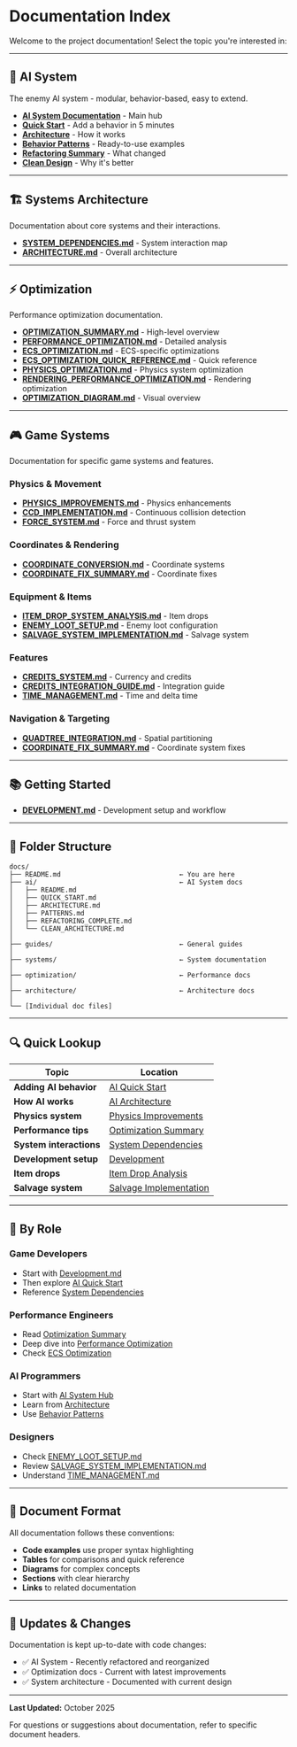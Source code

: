 # Documentation Index

Welcome to the project documentation! Select the topic you're interested in:

---

## 🤖 AI System

The enemy AI system - modular, behavior-based, easy to extend.

- **[AI System Documentation](ai/README.md)** - Main hub
- **[Quick Start](ai/QUICK_START.md)** - Add a behavior in 5 minutes
- **[Architecture](ai/ARCHITECTURE.md)** - How it works
- **[Behavior Patterns](ai/PATTERNS.md)** - Ready-to-use examples
- **[Refactoring Summary](ai/REFACTORING_COMPLETE.md)** - What changed
- **[Clean Design](ai/CLEAN_ARCHITECTURE.md)** - Why it's better

---

## 🏗️ Systems Architecture

Documentation about core systems and their interactions.

- **[SYSTEM_DEPENDENCIES.md](SYSTEM_DEPENDENCIES.md)** - System interaction map
- **[ARCHITECTURE.md](ARCHITECTURE.md)** - Overall architecture

---

## ⚡ Optimization

Performance optimization documentation.

- **[OPTIMIZATION_SUMMARY.md](OPTIMIZATION_SUMMARY.md)** - High-level overview
- **[PERFORMANCE_OPTIMIZATION.md](PERFORMANCE_OPTIMIZATION.md)** - Detailed analysis
- **[ECS_OPTIMIZATION.md](ECS_OPTIMIZATION.md)** - ECS-specific optimizations
- **[ECS_OPTIMIZATION_QUICK_REFERENCE.md](ECS_OPTIMIZATION_QUICK_REFERENCE.md)** - Quick reference
- **[PHYSICS_OPTIMIZATION.md](PHYSICS_OPTIMIZATION.md)** - Physics system optimization
- **[RENDERING_PERFORMANCE_OPTIMIZATION.md](RENDERING_PERFORMANCE_OPTIMIZATION.md)** - Rendering optimization
- **[OPTIMIZATION_DIAGRAM.md](OPTIMIZATION_DIAGRAM.md)** - Visual overview

---

## 🎮 Game Systems

Documentation for specific game systems and features.

### Physics & Movement
- **[PHYSICS_IMPROVEMENTS.md](PHYSICS_IMPROVEMENTS.md)** - Physics enhancements
- **[CCD_IMPLEMENTATION.md](CCD_IMPLEMENTATION.md)** - Continuous collision detection
- **[FORCE_SYSTEM.md](FORCE_SYSTEM.md)** - Force and thrust system

### Coordinates & Rendering
- **[COORDINATE_CONVERSION.md](COORDINATE_CONVERSION.md)** - Coordinate systems
- **[COORDINATE_FIX_SUMMARY.md](COORDINATE_FIX_SUMMARY.md)** - Coordinate fixes

### Equipment & Items
- **[ITEM_DROP_SYSTEM_ANALYSIS.md](ITEM_DROP_SYSTEM_ANALYSIS.md)** - Item drops
- **[ENEMY_LOOT_SETUP.md](ENEMY_LOOT_SETUP.md)** - Enemy loot configuration
- **[SALVAGE_SYSTEM_IMPLEMENTATION.md](SALVAGE_SYSTEM_IMPLEMENTATION.md)** - Salvage system

### Features
- **[CREDITS_SYSTEM.md](CREDITS_SYSTEM.md)** - Currency and credits
- **[CREDITS_INTEGRATION_GUIDE.md](CREDITS_INTEGRATION_GUIDE.md)** - Integration guide
- **[TIME_MANAGEMENT.md](TIME_MANAGEMENT.md)** - Time and delta time

### Navigation & Targeting
- **[QUADTREE_INTEGRATION.md](QUADTREE_INTEGRATION.md)** - Spatial partitioning
- **[COORDINATE_FIX_SUMMARY.md](COORDINATE_FIX_SUMMARY.md)** - Coordinate system fixes

---

## 📚 Getting Started

- **[DEVELOPMENT.md](DEVELOPMENT.md)** - Development setup and workflow

---

## 📂 Folder Structure

```
docs/
├── README.md                              ← You are here
├── ai/                                    ← AI System docs
│   ├── README.md
│   ├── QUICK_START.md
│   ├── ARCHITECTURE.md
│   ├── PATTERNS.md
│   ├── REFACTORING_COMPLETE.md
│   └── CLEAN_ARCHITECTURE.md
│
├── guides/                                ← General guides
│
├── systems/                               ← System documentation
│
├── optimization/                          ← Performance docs
│
├── architecture/                          ← Architecture docs
│
└── [Individual doc files]
```

---

## 🔍 Quick Lookup

| Topic | Location |
|-------|----------|
| **Adding AI behavior** | [AI Quick Start](ai/QUICK_START.md) |
| **How AI works** | [AI Architecture](ai/ARCHITECTURE.md) |
| **Physics system** | [Physics Improvements](PHYSICS_IMPROVEMENTS.md) |
| **Performance tips** | [Optimization Summary](OPTIMIZATION_SUMMARY.md) |
| **System interactions** | [System Dependencies](SYSTEM_DEPENDENCIES.md) |
| **Development setup** | [Development](DEVELOPMENT.md) |
| **Item drops** | [Item Drop Analysis](ITEM_DROP_SYSTEM_ANALYSIS.md) |
| **Salvage system** | [Salvage Implementation](SALVAGE_SYSTEM_IMPLEMENTATION.md) |

---

## 🎯 By Role

### Game Developers
- Start with [Development.md](DEVELOPMENT.md)
- Then explore [AI Quick Start](ai/QUICK_START.md)
- Reference [System Dependencies](SYSTEM_DEPENDENCIES.md)

### Performance Engineers
- Read [Optimization Summary](OPTIMIZATION_SUMMARY.md)
- Deep dive into [Performance Optimization](PERFORMANCE_OPTIMIZATION.md)
- Check [ECS Optimization](ECS_OPTIMIZATION.md)

### AI Programmers
- Start with [AI System Hub](ai/README.md)
- Learn from [Architecture](ai/ARCHITECTURE.md)
- Use [Behavior Patterns](ai/PATTERNS.md)

### Designers
- Check [ENEMY_LOOT_SETUP.md](ENEMY_LOOT_SETUP.md)
- Review [SALVAGE_SYSTEM_IMPLEMENTATION.md](SALVAGE_SYSTEM_IMPLEMENTATION.md)
- Understand [TIME_MANAGEMENT.md](TIME_MANAGEMENT.md)

---

## 📝 Document Format

All documentation follows these conventions:
- **Code examples** use proper syntax highlighting
- **Tables** for comparisons and quick reference
- **Diagrams** for complex concepts
- **Sections** with clear hierarchy
- **Links** to related documentation

---

## 🔄 Updates & Changes

Documentation is kept up-to-date with code changes:
- ✅ AI System - Recently refactored and reorganized
- ✅ Optimization docs - Current with latest improvements
- ✅ System architecture - Documented with current design

---

**Last Updated:** October 2025

For questions or suggestions about documentation, refer to specific document headers.
